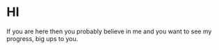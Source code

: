# HI
If you are here then you probably believe in me and you want to see my progress, big ups to you.
